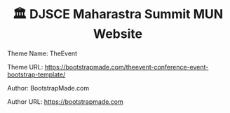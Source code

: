 <p>
    <h1 align="center">🏛 DJSCE Maharastra Summit MUN Website</h1>
</p>

Theme Name: TheEvent

Theme URL: https://bootstrapmade.com/theevent-conference-event-bootstrap-template/

Author: BootstrapMade.com

Author URL: https://bootstrapmade.com
